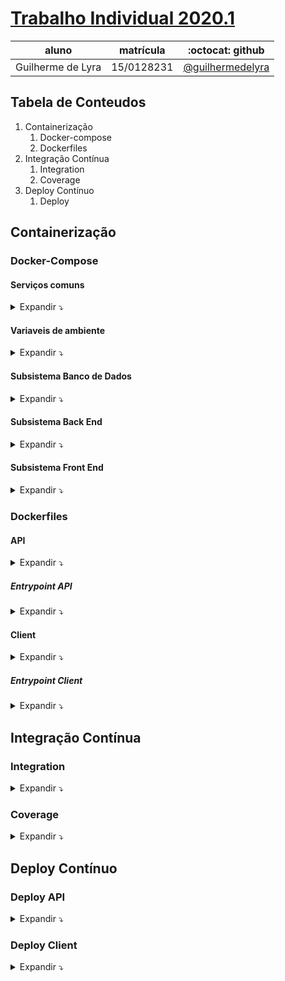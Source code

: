 # [Trabalho Individual 2020.1](https://github.com/guilhermedelyra/Trabalho-Individual-2020-1)

|       aluno       |  matrícula |                 :octocat: github                       |
| ----------------- | ---------- | ------------------------------------------------------ |
| Guilherme de Lyra | 15/0128231 | [@guilhermedelyra](https://github.com/guilhermedelyra) |

## Tabela de Conteudos

1. Containerização
    1. Docker-compose
    1. Dockerfiles
1. Integração Contínua
    1. Integration
    1. Coverage
1. Deploy Contínuo
    1. Deploy

## Containerização

### Docker-Compose

#### Serviços comuns

<details>
<summary>
Expandir ⤵️
</summary>

[networks e volumes em `docker-compose.yml`](https://github.com/guilhermedelyra/Trabalho-Individual-2020-1/blob/master/docker-compose.yml)
```yml
networks:
  app_network:

volumes:
  gem_cache:
  db_data:
  node_modules:
```
</details>

#### Variaveis de ambiente

<details>
<summary>
Expandir ⤵️
</summary>

[`.env`](https://github.com/guilhermedelyra/Trabalho-Individual-2020-1/blob/master/.env)
```yml
APP_CLIENT_NAME=client
APP_CLIENT_PORT=8080
NODE_ENV=development

APP_API_NAME=api
APP_API_PORT=3000
RAILS_ENV=development

DATABASE_USER=postgres
DATABASE_PASSWORD=password
DATABASE_PORT=5432
DATABASE_HOST=api-db
```

</details>



#### Subsistema Banco de Dados
<details>
<summary>
Expandir ⤵️
</summary>

[api-db em `docker-compose.yml`](https://github.com/guilhermedelyra/Trabalho-Individual-2020-1/blob/master/docker-compose.yml)
```yml
  api-db:
    image: postgres
    container_name: ${DATABASE_HOST}
    ports:
      - ${DATABASE_PORT}:${DATABASE_PORT}
    volumes:
      - db_data:/var/lib/postgresql/data
      - ./api/log/db:/logs
    env_file: .env
    environment:
      - POSTGRES_USER=${DATABASE_USER}
      - POSTGRES_PASSWORD=${DATABASE_PASSWORD}
    networks:
      - app_network
```

</details>



#### Subsistema Back End
<details>
<summary>
Expandir ⤵️
</summary>

[api em `docker-compose.yml`](https://github.com/guilhermedelyra/Trabalho-Individual-2020-1/blob/master/docker-compose.yml)
```yml
  api:
    build: 
      context: .
      dockerfile: ./api/Dockerfile
    container_name: ${APP_API_NAME}
    ports:
      - ${APP_API_PORT}:${APP_API_PORT}
    volumes:
      - ./api:/opt/app/api
      - gem_cache:/usr/local/bundle/gems
    depends_on:
      - api-db
    env_file: .env
    environment:
      RAILS_ENV: ${RAILS_ENV}
    networks:
      - app_network
```

</details>



#### Subsistema Front End
<details>
<summary>
Expandir ⤵️
</summary>

[client em `docker-compose.yml`](https://github.com/guilhermedelyra/Trabalho-Individual-2020-1/blob/master/docker-compose.yml)
```yml
  client:
    build: 
      context: .
      dockerfile: ./client/Dockerfile
    container_name: ${APP_CLIENT_NAME}
    ports:
      - ${APP_CLIENT_PORT}:${APP_CLIENT_PORT}
    volumes:
      - ./client:/opt/app/client
      - node_modules:/opt/app/client/node_modules  
    env_file: .env
    environment:
      NODE_ENV: ${NODE_ENV}
```

</details>


### Dockerfiles


#### API
<details>
<summary>
Expandir ⤵️
</summary>

[`api/Dockerfile`](https://github.com/guilhermedelyra/Trabalho-Individual-2020-1/blob/master/api/Dockerfile)
```dockerfile
FROM ruby:2.5.7

RUN apt-get update -qq && apt-get install -y nodejs postgresql-client

RUN mkdir -p /opt/app/api
WORKDIR /opt/app/api

COPY ./api/Gemfile .
COPY ./api/Gemfile.lock .

RUN gem update --system
RUN gem install bundler
RUN bundle config build.nokogiri --use-system-libraries
RUN bundle check || bundle install

COPY ./api/ /opt/app/api

COPY ./api/entrypoint.sh /usr/bin/entrypoint_api.sh
RUN chmod +x /usr/bin/entrypoint_api.sh

ENTRYPOINT ["entrypoint_api.sh"]
```

</details>



##### Entrypoint API
<details>
<summary>
Expandir ⤵️
</summary>

[`api/entrypoint.sh`](https://github.com/guilhermedelyra/Trabalho-Individual-2020-1/blob/master/api/entrypoint.sh)
```bash
#!/bin/bash
set -e

# Remove a potentially pre-existing server.pid for Rails.
rm -rf /opt/app/tmp/pids/server.pid

rake db:create
rake db:migrate 

if [ "$RAILS_ENV" = "development" ]
then
    rails server -p 3000 -b 0.0.0.0
elif [ "$RAILS_ENV" = "test" ]
then
    rake test
else
    echo "Unknown RAILS_ENV value..."
fi
```

</details>



#### Client
<details>
<summary>
Expandir ⤵️
</summary>

[`client/Dockerfile`](https://github.com/guilhermedelyra/Trabalho-Individual-2020-1/blob/master/client/Dockerfile)
```dockerfile
FROM node:14

RUN mkdir -p /opt/app/client
WORKDIR /opt/app/client

COPY ./client/package.json .
COPY ./client/yarn.lock .

RUN yarn global add @vue/cli@4.4.6
RUN yarn install

COPY ./client/ /opt/app/client

COPY ./client/entrypoint.sh /usr/bin/entrypoint_client.sh
RUN chmod +x /usr/bin/entrypoint_client.sh

ENTRYPOINT ["entrypoint_client.sh"]
```

</details>



##### Entrypoint Client
<details>
<summary>
Expandir ⤵️
</summary>

[`client/entrypoint.sh`](https://github.com/guilhermedelyra/Trabalho-Individual-2020-1/blob/master/client/entrypoint.sh)
```bash
#!/bin/bash
set -e

if [ "$NODE_ENV" = "build" ]
then
    yarn build
elif [ "$NODE_ENV" = "test" ]
then
    yarn test:unit
elif [ "$NODE_ENV" = "development" ]
then
    yarn dev
else
    echo "Unknown NODE_ENV value... serving it anyway"
    yarn serve
fi
```

</details>



## Integração Contínua


### Integration
<details>
<summary>
Expandir ⤵️
</summary>

[`.github/workflows/integration.yml`](https://github.com/guilhermedelyra/Trabalho-Individual-2020-1/blob/master/.github/workflows/integration.yml)
```yml
name: ci/cd deploy

# tho i could push those containers built at the integration job
# and then use them as containers images for the coverage job
# i prefer not to, since docker is currently limiting pulls and pushes, so idk

# other option would be to simulate the same path from docker containers
# within gh action instance and then 'docker cp' the coverage folders into
# it.
#
# but it would also be slower (since currently integration (+ tests)
# takes ~6min to complete it's job [while coverage job takes up to ~4m])

on:
  push: # any branch
  pull_request:
    branches:
      - master

jobs:
  integration:
    name: CI  &&  Test inside docker
    runs-on: ubuntu-latest
    steps:
      - uses: actions/checkout@v2

      - name: directory          
        run: ls -a          

      - name: build
        run: docker-compose up --build -d

      - name: test_api
        run: docker-compose run -e "RAILS_ENV=test" api
      
      - name: test_client
        run: docker-compose run -e "NODE_ENV=test" client
```
</details>


### Coverage
<details>
<summary>
Expandir ⤵️
</summary>

[`.github/workflows/coverage.yml`](https://github.com/guilhermedelyra/Trabalho-Individual-2020-1/blob/master/.github/workflows/coverage.yml)
```yml
name: coverage

# refer to integration.yml comment

on:
  push: # any branch
  pull_request:
    branches:
      - master

jobs:
  coverage:
    name: Test front/back && Coverage
    runs-on: ubuntu-latest
    services:
      postgres:
        image: postgres
        env:
          POSTGRES_PASSWORD: password
        options: >-
          --health-cmd pg_isready
          --health-interval 10s
          --health-timeout 5s
          --health-retries 5
        ports:
          - 5432:5432

    steps:
      - uses: actions/checkout@v2
        with:
          fetch-depth: 0
      - uses: actions/setup-node@v1
        with:
          node-version: 14.x
      - uses: ruby/setup-ruby@v1
        with:
          ruby-version: '2.5.7'

      - name: retrieve client coverage
        env:
          NODE_ENV: test
        run: |
          yarn install
          yarn test:unit
        working-directory: client

      - name: retrieve api coverage
        env:
          DATABASE_HOST: localhost
          DATABASE_PORT: 5432
          DATABASE_USER: postgres
          DATABASE_PASSWORD: password
          RAILS_ENV: test
        run: |
          sudo apt-get -yqq install libpq-dev
          gem install bundler
          bundle install --jobs 4 --retry 3
          bundle exec rails db:create
          bundle exec rails db:migrate
          bundle exec rails test
        working-directory: api

      - name: SonarCloud Scan
        uses: SonarSource/sonarcloud-github-action@master
        env:
          GITHUB_TOKEN: ${{ secrets.GITHUB_TOKEN }}
          SONAR_TOKEN: ${{ secrets.SONAR_TOKEN }}

      - name: CodeClimate - publish Coverage
        uses: paambaati/codeclimate-action@v2.7.5
        env:
          CC_TEST_REPORTER_ID: ${{secrets.CC_TEST_REPORTER_ID}}
        with:
          coverageLocations: |
            ${{github.workspace}}/client/coverage/lcov.info:lcov
            ${{github.workspace}}/api/coverage/.resultset.json:simplecov              
```
</details>


## Deploy Contínuo

### Deploy API
<details>
<summary>
Expandir ⤵️
</summary>

**Link**: [https://backend-gces.herokuapp.com/api/v1/](https://backend-gces.herokuapp.com/api/v1/)

[`.github/workflows/deploy.yml`](https://github.com/guilhermedelyra/Trabalho-Individual-2020-1/blob/master/.github/workflows/deploy.yml)
```yml
name: Push api to Heroku

on: [push]

jobs:
  deploy:
    runs-on: ubuntu-latest
    steps:
    - uses: actions/checkout@v2
    - name: Release API
      uses: akhileshns/heroku-deploy@v3.0.4
      with:
        heroku_api_key: ${{ secrets.HEROKU_API_KEY }}
        heroku_app_name: "backend-gces"
        heroku_email: "guilyra12@gmail.com"
      env:
        HD_APP_BASE: "api"              
```

</details>

### Deploy Client
<details>
<summary>
Expandir ⤵️
</summary>

**Link**: [https://trabalho-individual-2020-1.guilhermedelyra.vercel.app](https://trabalho-individual-2020-1.guilhermedelyra.vercel.app/#/)

Foi utilizado a integração com o [`now.sh`](http://now.sh/) (da Vercel).
![Deploy Front](https://i.imgur.com/U68zmAn.png)
</details>
